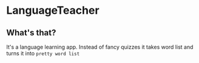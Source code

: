 # LanguageTeacher

## What's that?

It's a language learning app. Instead of fancy quizzes it takes word list and turns it into `pretty word list`